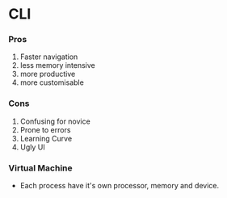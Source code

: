 # CLI

### Pros
1. Faster navigation
2. less memory intensive
3. more productive
4. more customisable

### Cons
1. Confusing for novice
2. Prone to errors
3. Learning Curve
4. Ugly UI

### Virtual Machine
- Each process have it's own processor, memory and device.